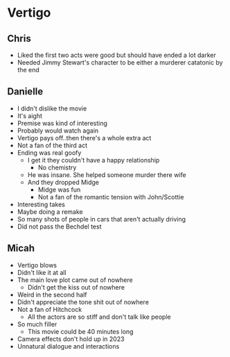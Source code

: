 # Vertigo

## Chris

- Liked the first two acts were good but should have ended a lot darker
- Needed Jimmy Stewart's character to be either a murderer catatonic by the end

## Danielle

- I didn't dislike the movie
- It's aight
- Premise was kind of interesting
- Probably would watch again
- Vertigo pays off..then there's a whole extra act
- Not a fan of the third act
- Ending was real goofy
  - I get it they couldn't have a happy relationship
    - No chemistry
  - He was insane. She helped someone murder there wife
  - And they dropped Midge
    - Midge was fun
    - Not a fan of the romantic tension with John/Scottie
- Interesting takes
- Maybe doing a remake
- So many shots of people in cars that aren't actually driving
- Did not pass the Bechdel test

## Micah

- Vertigo blows
- Didn't like it at all
- The main love plot came out of nowhere
  - Didn't get the kiss out of nowhere
- Weird in the second half
- Didn't appreciate the tone shit out of nowhere
- Not a fan of Hitchcock
  - All the actors are so stiff and don't talk like people
- So much filler
  - This movie could be 40 minutes long
- Camera effects don't hold up in 2023
- Unnatural dialogue and interactions
